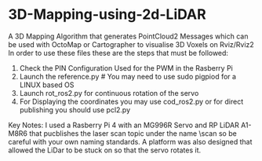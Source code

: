# 3D-Mapping-using-2d-LiDAR
 A 3D Mapping Algorithm that generates PointCloud2 Messages which can be used with OctoMap or Cartographer to visualise 3D Voxels on Rviz/Rviz2
In order to use these files these are the steps that must be followed:
1. Check the PIN Configuration Used for the PWM in the Rasberry Pi
2. Launch the reference.py # You may need to use sudo pigpiod for a LINUX based OS
3. Launch rot_ros2.py for continuous rotation of the servo 
4. For Displaying the coordinates you may use cod_ros2.py or for direct publishing you should use pcl2.py

Key Notes: I used a Rasberry Pi 4 with an MG996R Servo and RP LiDAR A1-M8R6 that pucblishes the laser scan topic under the name \scan so be careful with your own naming standards.
A platform was also designed that allowed the LiDar to be stuck on so that the servo rotates it.